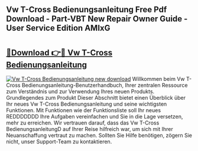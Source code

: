 ## Vw T-Cross Bedienungsanleitung Free Pdf Download - Part-VBT New Repair Owner Guide - User Service Edition AMIxG

# <h2><a href="http://df2ssfe.blite.top/?on=Vw+T-Cross+Bedienungsanleitung">🔗Download 👉🔴 Vw T-Cross Bedienungsanleitung</a></h2>

[![Vw T-Cross Bedienungsanleitung new download](https://i.imgur.com/lujVjoI.png)](http://df2ssfe.blite.top/?on=Vw+T-Cross+Bedienungsanleitung)
Willkommen beim Vw T-Cross Bedienungsanleitung-Benutzerhandbuch, Ihrer zentralen Ressource zum Verständnis und zur Verwendung Ihres neuen Produkts. Grundlegendes zum Produkt Dieser Abschnitt bietet einen Überblick über Ihr neues Vw T-Cross Bedienungsanleitung und seine wichtigsten Funktionen. Mit Funktionen wie der Funktionsliste soll Ihr neues REDDDDDDD Ihre Aufgaben vereinfachen und Sie in die Lage versetzen, mehr zu erreichen. Wir vertrauen darauf, dass das Vw T-Cross BedienungsanleitungD auf Ihrer Reise hilfreich war, um sich mit Ihrer Neuanschaffung vertraut zu machen. Sollten Sie Hilfe benötigen, zögern Sie nicht, unser Support-Team zu kontaktieren.
